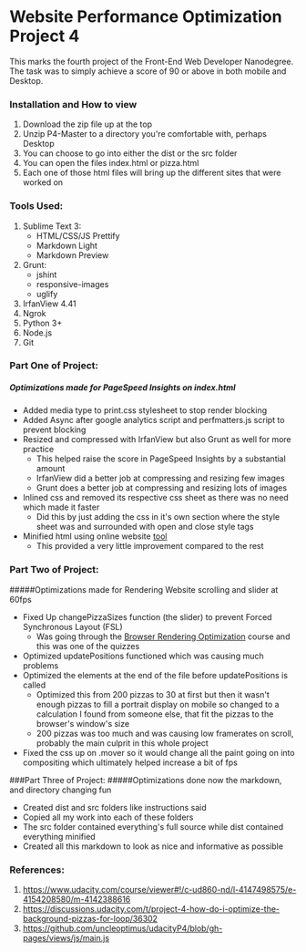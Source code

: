 # Website Performance Optimization Project 4
This marks the fourth project of the Front-End Web Developer Nanodegree.  The 
task was to simply achieve a score of 90 or above in both mobile and Desktop.

### Installation and How to view
1. Download the zip file up at the top
2. Unzip P4-Master to a directory you're comfortable with, perhaps Desktop
3. You can choose to go into either the dist or the src folder
4. You can open the files index.html or pizza.html
5. Each one of those html files will bring up the different sites that were worked on

### Tools Used:
1. Sublime Text 3:
    - HTML/CSS/JS Prettify
    - Markdown Light
    - Markdown Preview
2. Grunt:
    - jshint
    - responsive-images
    - uglify
3. IrfanView 4.41
4. Ngrok
5. Python 3+
6. Node.js
7. Git

### Part One of Project:
##### Optimizations made for PageSpeed Insights on index.html
- Added media type to print.css stylesheet to stop render blocking
- Added Async after google analytics script and perfmatters.js script to prevent blocking
- Resized and compressed with IrfanView but also Grunt as well for more practice
    + This helped raise the score in PageSpeed Insights by a substantial amount
    + IrfanView did a better job at compressing and resizing few images
    + Grunt does a better job at compressing and resizing lots of images
- Inlined css and removed its respective css sheet as there was no need which made it faster
    + Did this by just adding the css in it's own section where the style sheet was and surrounded with open and close style tags
- Minified html using online website [tool](http://www.willpeavy.com/minifier/)
    + This provided a very little improvement compared to the rest

### Part Two of Project:
#####Optimizations made for Rendering Website scrolling and slider at 60fps
- Fixed Up changePizzaSizes function (the slider) to prevent Forced Synchronous Layout (FSL)
    + Was going through the [Browser Rendering Optimization](https://www.udacity.com/course/viewer#!/c-ud860-nd/l-4147498575/e-4154208580/m-4142388616) course and this was one of the quizzes
- Optimized updatePositions functioned which was causing much problems
- Optimized the elements at the end of the file before updatePositions is called
    + Optimized this from 200 pizzas to 30 at first but then it wasn't enough pizzas to fill a portrait display on mobile so changed to a calculation I found from someone else, that fit the pizzas to the browser's window's size
    + 200 pizzas was too much and was causing low framerates on scroll, probably the main culprit in this whole project
- Fixed the css up on .mover so it would change all the paint going on into compositing which ultimately helped increase a bit of fps

###Part Three of Project: 
#####Optimizations done now the markdown, and directory changing fun
- Created dist and src folders like instructions said
- Copied all my work into each of these folders
- The src folder contained everything's full source while dist contained everything minified
- Created all this markdown to look as nice and informative as possible

### References:
1. https://www.udacity.com/course/viewer#!/c-ud860-nd/l-4147498575/e-4154208580/m-4142388616
2. https://discussions.udacity.com/t/project-4-how-do-i-optimize-the-background-pizzas-for-loop/36302
3. https://github.com/uncleoptimus/udacityP4/blob/gh-pages/views/js/main.js
